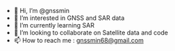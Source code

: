- 👋 Hi, I’m @gnssmin
- 👀 I’m interested in GNSS and SAR data
- 🌱 I’m currently learning SAR 
- 💞️ I’m looking to collaborate on Satellite data and code
- 📫 How to reach me : gnssmin68@gmail.com

<!---
gnssmin/gnssmin is a ✨ special ✨ repository because its `README.md` (this file) appears on your GitHub profile.
You can click the Preview link to take a look at your changes.
--->
